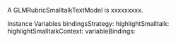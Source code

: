 A GLMRubricSmalltalkTextModel is xxxxxxxxx.Instance Variables	bindingsStrategy:		<Object>	highlightSmalltalk:		<Object>	highlightSmalltalkContext:		<Object>	variableBindings:		<Object>bindingsStrategy	- xxxxxhighlightSmalltalk	- xxxxxhighlightSmalltalkContext	- xxxxxvariableBindings	- xxxxx